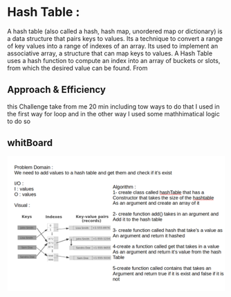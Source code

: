 # Hash Table :

A hash table (also called a hash, hash map, unordered map or dictionary) is a data structure that pairs keys to values. Its a technique to convert a range of key values into a range of indexes of an array. Its used to implement an associative array, a structure that can map keys to values. A Hash Table uses a hash function to compute an index into an array of buckets or slots, from which the desired value can be found. From

## Approach & Efficiency
this Challenge take from me 20 min including tow ways to do that
I used in the first way for loop
and in the other way I used some mathhimatical logic to do so

## whitBoard

![whiteBoard](../../assets/hashTable.png)